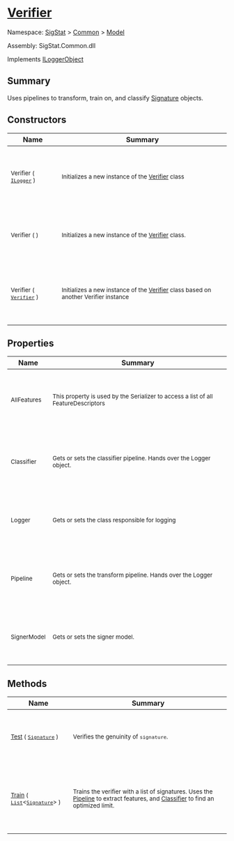 # [Verifier](./Verifier.md)

Namespace: [SigStat]() > [Common](./../README.md) > [Model](./README.md)

Assembly: SigStat.Common.dll

Implements [ILoggerObject](./../ILoggerObject.md)

## Summary
Uses pipelines to transform, train on, and classify [Signature](https://github.com/hargitomi97/sigstat/blob/master/docs/md/SigStat/Common/Signature.md) objects.

## Constructors

| Name | Summary | 
| --- | --- | 
| <p>&nbsp;</p><sub>Verifier ( [`ILogger`](https://docs.microsoft.com/en-us/dotnet/api/Microsoft.Extensions.Logging.ILogger) )</sub><p>&nbsp;</p>| <p>&nbsp;</p><sub>Initializes a new instance of the [Verifier](https://github.com/hargitomi97/sigstat/blob/master/docs/md/SigStat/Common/Model/Verifier.md) class</sub><p>&nbsp;</p>| <br>
| <p>&nbsp;</p><sub>Verifier (  )</sub><p>&nbsp;</p>| <p>&nbsp;</p><sub>Initializes a new instance of the [Verifier](https://github.com/hargitomi97/sigstat/blob/master/docs/md/SigStat/Common/Model/Verifier.md) class.</sub><p>&nbsp;</p>| <br>
| <p>&nbsp;</p><sub>Verifier ( [`Verifier`](./Verifier.md) )</sub><p>&nbsp;</p>| <p>&nbsp;</p><sub>Initializes a new instance of the [Verifier](https://github.com/hargitomi97/sigstat/blob/master/docs/md/SigStat/Common/Model/Verifier.md) class based on another Verifier instance</sub><p>&nbsp;</p>| <br>


## Properties

| Name | Summary | 
| --- | --- | 
| <p>&nbsp;</p><sub>AllFeatures</sub><p>&nbsp;</p>| <p>&nbsp;</p><sub>This property is used by the Serializer to access a list of all FeatureDescriptors</sub><p>&nbsp;</p>| <br>
| <p>&nbsp;</p><sub>Classifier</sub><p>&nbsp;</p>| <p>&nbsp;</p><sub>Gets or sets the classifier pipeline. Hands over the Logger object.</sub><p>&nbsp;</p>| <br>
| <p>&nbsp;</p><sub>Logger</sub><p>&nbsp;</p>| <p>&nbsp;</p><sub>Gets or sets the class responsible for logging</sub><p>&nbsp;</p>| <br>
| <p>&nbsp;</p><sub>Pipeline</sub><p>&nbsp;</p>| <p>&nbsp;</p><sub>Gets or sets the transform pipeline. Hands over the Logger object.</sub><p>&nbsp;</p>| <br>
| <p>&nbsp;</p><sub>SignerModel</sub><p>&nbsp;</p>| <p>&nbsp;</p><sub>Gets or sets the signer model.</sub><p>&nbsp;</p>| <br>


## Methods

| Name | Summary | 
| --- | --- | 
| <p>&nbsp;</p><sub>[Test](./Methods/Verifier-100664171.md) ( [`Signature`](./../Signature.md) )</sub><p>&nbsp;</p>| <p>&nbsp;</p><sub>Verifies the genuinity of `signature`.</sub><p>&nbsp;</p>| <br>
| <p>&nbsp;</p><sub>[Train](./Methods/Verifier-100664170.md) ( [`List`](https://docs.microsoft.com/en-us/dotnet/api/System.Collections.Generic.List-1)\<[`Signature`](./../Signature.md)> )</sub><p>&nbsp;</p>| <p>&nbsp;</p><sub>Trains the verifier with a list of signatures. Uses the [Pipeline](https://github.com/hargitomi97/sigstat/blob/master/docs/md/SigStat/Common/Model/Verifier.md) to extract features,  and [Classifier](https://github.com/hargitomi97/sigstat/blob/master/docs/md/SigStat/Common/Model/Verifier.md) to find an optimized limit.</sub><p>&nbsp;</p>| <br>


